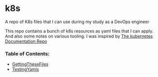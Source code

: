 # k8s
A repo of K8s files that I can use during my study as a DevOps engineer

This repo contains a bunch of k8s resources as yaml files that I can apply. And also some notes on various tooling. I was inspired by [The kubernetes Documentation Repo](https://github.com/kubernetes/website/tree/main/content/en/examples)

### Table of Contents:

- [GettingTheseFiles](./docs/GettingTheseFiles.md)
- [TestingYamls](./docs/TestingYamls.md)